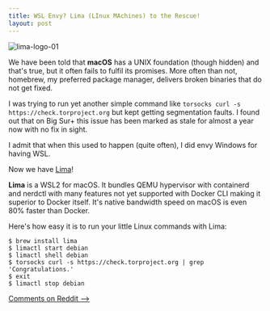 ```yaml
---
title: WSL Envy? Lima (LInux MAchines) to the Rescue!
layout: post
---
```


![lima-logo-01](https://raw.githubusercontent.com/lima-vm/lima/master/docs/images/lima-logo-01.svg)

We have been told that **macOS** has a UNIX foundation (though hidden) and that's true, but it often fails to fulfil its promises. More often than not, homebrew, my preferred package manager, delivers broken binaries that do not get fixed.

I was trying to run yet another simple command like `torsocks curl -s https://check.torproject.org` but kept getting segmentation faults. I found out that on Big Sur+ this issue has been marked as stale for almost a year now with no fix in sight.

I admit that when this used to happen (quite often), I did envy Windows for having WSL.

Now we have [Lima](https://github.com/lima-vm/lima)!

**Lima** is a WSL2 for macOS. It bundles QEMU hypervisor with containerd and nerdctl with many features not yet supported with Docker CLI making it superior to Docker itself. It's native bandwidth speed on macOS is even 80% faster than Docker.

Here's how easy it is to run your little Linux commands with Lima:

```shell
$ brew install lima
$ limactl start debian
$ limactl shell debian
$ torsocks curl -s https://check.torproject.org | grep 'Congratulations.'
$ exit
$ limactl stop debian
```
[Comments on Reddit ⟶](https://www.reddit.com/r/MacOS/comments/vr6dbq/wsl_envy_lima_linux_machines_to_the_rescue/)
